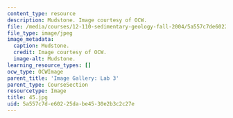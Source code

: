 ```yaml
---
content_type: resource
description: Mudstone. Image courtesy of OCW.
file: /media/courses/12-110-sedimentary-geology-fall-2004/5a557c7de60225dabe4530e2b3c2c27e_45.jpg
file_type: image/jpeg
image_metadata:
  caption: Mudstone.
  credit: Image courtesy of OCW.
  image-alt: Mudstone.
learning_resource_types: []
ocw_type: OCWImage
parent_title: 'Image Gallery: Lab 3'
parent_type: CourseSection
resourcetype: Image
title: 45.jpg
uid: 5a557c7d-e602-25da-be45-30e2b3c2c27e
---
```

